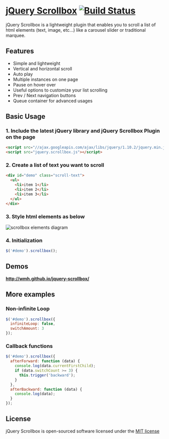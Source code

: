 # [jQuery Scrollbox](http://wmh.github.io/jquery-scrollbox/) [![Build Status](https://travis-ci.org/wmh/jquery-scrollbox.svg?branch=master)](https://travis-ci.org/wmh/jquery-scrollbox)

jQuery Scrollbox is a lightweight plugin that enables you to scroll a list of html elements (text, image, etc...) like a carousel slider or traditional marquee.

## Features

* Simple and lightweight
* Vertical and horizontal scroll
* Auto play
* Multiple instances on one page
* Pause on hover over
* Useful options to customize your list scrolling
* Prev / Next navigation buttons
* Queue container for advanced usages

## Basic Usage

### 1. Include the latest jQuery library and jQuery Scrollbox Plugin on the page
```html
<script src="//ajax.googleapis.com/ajax/libs/jquery/1.10.2/jquery.min.js"></script>
<script src="jquery.scrollbox.js"></script>
```

### 2. Create a list of text you want to scroll
```html
<div id="demo" class="scroll-text">
  <ul>
    <li>item 1</li>
    <li>item 2</li>
    <li>item 3</li>
  </ul>
</div>
```

### 3. Style html elements as below

![scrollbox elements diagram](http://wmh.github.io/jquery-scrollbox/img/wireframe.png)

### 4. Initialization
```js
$('#demo').scrollbox();
```

## Demos

__http://wmh.github.io/jquery-scrollbox/__

## More examples

### Non-infinite Loop

```js
$('#demo').scrollbox({
  infiniteLoop: false,
  switchAmount: 3
});

```

### Callback functions

```js
$('#demo').scrollbox({
  afterForward: function (data) {
    console.log(data.currentFirstChild);
    if (data.switchCount >= 3) {
      this.trigger('backward');
    }
  },
  afterBackward: function (data) {
    console.log(data);
  }
});

```

## License

jQuery Scrollbox is open-sourced software licensed under the [MIT license](http://opensource.org/licenses/MIT)
